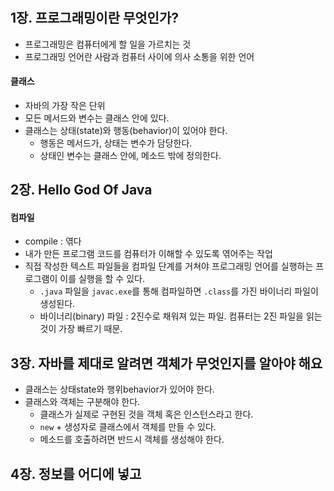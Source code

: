 #
## 1장. 프로그래밍이란 무엇인가?
- 프로그래밍은 컴퓨터에게 할 일을 가르치는 것
- 프로그래밍 언어란 사람과 컴퓨터 사이에 의사 소통을 위한 언어
#### 클래스
- 자바의 가장 작은 단위
- 모든 메서드와 변수는 클래스 안에 있다.
- 클래스는 상태(state)와 행동(behavior)이 있어야 한다.
  - 행동은 메서드가, 상태는 변수가 담당한다.
  - 상태인 변수는 클래스 안에, 메소드 밖에 정의한다.
## 2장. Hello God Of Java
#### 컴파일
- compile : 엮다
- 내가 만든 프로그램 코드를 컴퓨터가 이해할 수 있도록 엮어주는 작업
- 직접 작성한 텍스트 파일들을 컴파일 단계를 거쳐야 프로그래밍 언어를 실행하는 프로그램이 이를 실행을 할 수 있다.
  - `.java` 파일을 `javac.exe`를 통해 컴파일하면 `.class`를 가진 바이너리 파일이 생성된다.
  - 바이너리(binary) 파일 : 2진수로 채워져 있는 파일. 컴퓨터는 2진 파일을 읽는 것이 가장 빠르기 때문.
## 3장. 자바를 제대로 알려면 객체가 무엇인지를 알아야 해요
- 클래스는 상태state와 행위behavior가 있어야 한다.
- 클래스와 객체는 구분해야 한다.
  - 클래스가 실제로 구현된 것을 객체 혹은 인스턴스라고 한다.
  - `new` + 생성자로 클래스에서 객체를 만들 수 있다.
  - 메소드를 호출하려면 반드시 객체를 생성해야 한다.
## 4장. 정보를 어디에 넣고 
